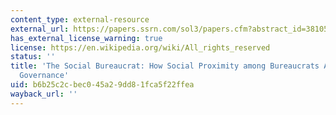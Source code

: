 ```yaml
---
content_type: external-resource
external_url: https://papers.ssrn.com/sol3/papers.cfm?abstract_id=3810567
has_external_license_warning: true
license: https://en.wikipedia.org/wiki/All_rights_reserved
status: ''
title: 'The Social Bureaucrat: How Social Proximity among Bureaucrats Affects Local
  Governance'
uid: b6b25c2c-bec0-45a2-9dd8-1fca5f22ffea
wayback_url: ''
---
```

